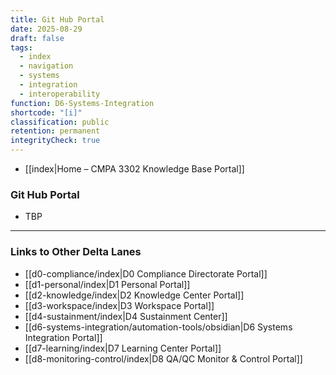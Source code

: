 ```yaml
---
title: Git Hub Portal
date: 2025-08-29
draft: false
tags:
  - index
  - navigation
  - systems
  - integration
  - interoperability
function: D6-Systems-Integration
shortcode: "[i]"
classification: public
retention: permanent
integrityCheck: true
---
```

- [[index|Home – CMPA 3302 Knowledge Base Portal]]
### Git Hub Portal

- TBP
---
### Links to Other Delta Lanes  

- [[d0-compliance/index|D0 Compliance Directorate Portal]]
- [[d1-personal/index|D1 Personal Portal]]  
- [[d2-knowledge/index|D2 Knowledge Center Portal]]
- [[d3-workspace/index|D3 Workspace Portal]] 
- [[d4-sustainment/index|D4 Sustainment Center]]  
- [[d6-systems-integration/automation-tools/obsidian|D6 Systems Integration Portal]]  
- [[d7-learning/index|D7 Learning Center Portal]]  
- [[d8-monitoring-control/index|D8 QA/QC Monitor & Control Portal]]  